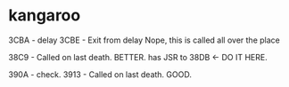 # kangaroo

3CBA - delay
3CBE - Exit from delay
Nope, this is called all over the place

38C9 - Called on last death. BETTER.
       has JSR to 38DB <- DO IT HERE.

390A - check.
3913 - Called on last death. GOOD.

